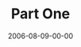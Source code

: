 ---
layout: message
category: message
series: "Next Level: Greg Boyd"
title: "Part One"
date: 2006-08-09-00-00
message_id: 528
sc-permalink-url: "http://soundcloud.com/crdschurch/greg-boyd-part-one"
audio: "http://s3.amazonaws.com/crossroads-media/messages/audio/KingdomNL1.mp3"
audio-duration: "56:08"
tag: 
 - greg-boyd
 - next-level
 - kingdom
explicit: false
---